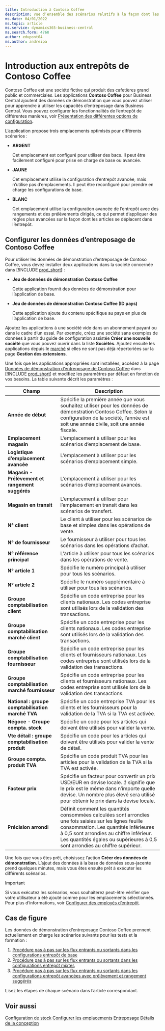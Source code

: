 ```yaml
---
title: Introduction à Contoso Coffee
description: Vue d’ensemble des scénarios relatifs à la façon dont les données de démonstration Contoso Coffee peuvent vous aider à apprendre à utiliser les capacités d’entreposage dans Business Central.
ms.date: 04/01/2022
ms.topic: article
ms.service: dynamics365-business-central
ms.search.form: 4760
author: edupont04
ms.author: andreipa
---
```


# <a name="introduction-to-contoso-coffee-warehousing" />Introduction aux entrepôts de Contoso Coffee

Contoso Coffee est une société fictive qui produit des cafetières grand public et commerciales. Les applications **Contoso Coffee** pour Business Central ajoutent des données de démonstration que vous pouvez utiliser pour apprendre à utiliser les capacités d’entreposage dans Business Central. Vous pouvez configurer les fonctionnalités de l’entrepôt de différentes manières, voir [Présentation des différentes options de configuration](../../design-details-warehouse-management.md#overview-of-different-configuration-options).

L’application propose trois emplacements optimisés pour différents scénarios :

- **ARGENT**  

  Cet emplacement est configuré pour utiliser des bacs. Il peut être facilement configuré pour prise en charge de base ou avancée. 

- **JAUNE**  

  Cet emplacement utilise la configuration d’entrepôt avancée, mais n’utilise pas d’emplacements. Il peut être reconfiguré pour prendre en charge les configurations de base.

- **BLANC**  

  Cet emplacement utilise la configuration avancée de l’entrepôt avec des rangements et des prélèvements dirigés, ce qui permet d’appliquer des règles plus avancées sur la façon dont les articles se déplacent dans l’entrepôt.

## <a name="set-up-contoso-coffee-warehousing-data" />Configurer les données d’entreposage de Contoso Coffee

Pour utiliser les données de démonstration d’entreposage de Contoso Coffee, vous devez installer deux applications dans la société concernée dans [!INCLUDE [prod_short](../../includes/prod_short.md)] :  

- **Jeu de données de démonstration Contoso Coffee**  

    Cette application fournit des données de démonstration pour l’application de base.  
- **Jeu de données de démonstration Contoso Coffee (ID pays)**  

    Cette application ajoute du contenu spécifique au pays en plus de l’application de base.

Ajoutez les applications à une société vide dans un abonnement payant ou dans le cadre d’un essai. Par exemple, créez une société sans exemples de données à partir du guide de configuration assistée **Créer une nouvelle société** que vous pouvez ouvrir dans la liste **Sociétés**. Ajoutez ensuite les applications depuis le [marché](../../ui-extensions-install-uninstall.md#install) si elles ne sont pas déjà répertoriées sur la page **Gestion des extensions**.  

Une fois que les applications appropriées sont installées, accédez à la page [Données de démonstration d’entreposage de Contoso Coffee](https://businesscentral.dynamics.com/?page=4761) dans [!INCLUDE [prod_short](../../includes/prod_short.md)] et modifiez les paramètres par défaut en fonction de vos besoins. La table suivante décrit les paramètres :  

|Champ  |Description  |
|---------|---------|
|**Année de début** |Spécifie la première année que vous souhaitez utiliser pour les données de démonstration Contoso Coffee. Selon la configuration de la société, l’année est soit une année civile, soit une année fiscale.|
|**Emplacement magasin**  |L’emplacement à utiliser pour les scénarios d’emplacement de base.|
|**Logistique d’emplacement avancée**  |L’emplacement à utiliser pour les scénarios d’emplacement simple.|
|**Magasin - Prélèvement et rangement suggérés**  |L’emplacement à utiliser pour les scénarios d’emplacement avancés.|
|**Magasin en transit**  |L’emplacement à utiliser pour l’emplacement en transit dans les scénarios de transfert.|
|**N° client**  |Le client à utiliser pour les scénarios de base et simples dans les opérations de vente.|
|**N° de fournisseur**  |Le fournisseur à utiliser pour tous les scénarios dans les opérations d’achat.|
|**N° référence principal**  |L’article à utiliser pour tous les scénarios dans les opérations de vente.|
|**N° article 1**  |Spécifie le numéro principal à utiliser pour tous les scénarios.|
|**N° article 2**  |Spécifie le numéro supplémentaire à utiliser pour tous les scénarios.|
|**Groupe comptabilisation client**|Spécifie un code entreprise pour les clients nationaux. Les codes entreprise sont utilisés lors de la validation des transactions. |
|**Groupe comptabilisation marché client**|Spécifie un code entreprise pour les clients nationaux. Les codes entreprise sont utilisés lors de la validation des transactions. |
|**Groupe comptabilisation fournisseur**|Spécifie un code entreprise pour les clients et fournisseurs nationaux. Les codes entreprise sont utilisés lors de la validation des transactions. |
|**Groupe comptabilisation marché fournisseur**|Spécifie un code entreprise pour les clients et fournisseurs nationaux. Les codes entreprise sont utilisés lors de la validation des transactions. |
|**National : groupe comptabilisation marché TVA**|Spécifie un code entreprise TVA pour les clients et les fournisseurs pour la validation de la TVA si la TVA est activée.|
|**Négoce - Groupe compta. stock**    |Spécifie un code pour les articles qui doivent être utilisés pour valider la vente.|
|**Vte détail : groupe comptabilisation produit**    |Spécifie un code pour les articles qui doivent être utilisés pour valider la vente de détail.|
|**Groupe compta. produit TVA**    |Spécifie un code produit TVA pour les articles pour la validation de la TVA si la TVA est activée.|
|**Facteur prix**     |Spécifie un facteur pour convertir un prix USD/EUR en devise locale. *1* signifie que le prix est le même dans n’importe quelle devise. Un nombre plus élevé sera utilisé pour obtenir le prix dans la devise locale. |
|**Précision arrondi**  |Définit comment les quantités consommées calculées sont arrondies une fois saisies sur les lignes feuille consommation. Les quantités inférieures à 0,5 sont arrondies au chiffre inférieur. Les quantités égales ou supérieures à 0,5 sont arrondies au chiffre supérieur.|

Une fois que vous êtes prêt, choisissez l’action **Créer des données de démonstration**. L’ajout des données à la base de données sous-jacente prend quelques minutes, mais vous êtes ensuite prêt à exécuter les différents scénarios.  

> [!IMPORTANT]
> Si vous exécutez les scénarios, vous souhaiterez peut-être vérifier que votre utilisateur a été ajouté comme pour les emplacements sélectionnés. Pour plus d’informations, voir [Configurer des employés d’entrepôt](../../warehouse-how-to-set-up-warehouse-employees.md).

## <a name="scenarios" />Cas de figure

Les données de démonstration d’entreposage Contoso Coffee prennent actuellement en charge les scénarios suivants pour les tests et la formation :

1.  [Procédure pas à pas sur les flux entrants ou sortants dans les configurations entrepôt de base](warehouse-basic-flow-putaway-pick.md)
2.  [Procédure pas à pas sur les flux entrants ou sortants dans les configurations entrepôt mixtes](warehouse-mixed-flow-receive-pick-ship.md)
3.  [Procédure pas à pas sur les flux entrants ou sortants dans les configurations entrepôt avancées avec prélèvement et rangement suggérés](warehouse-directed-flow.md)

Lisez les étapes de chaque scénario dans l’article correspondant.  

## <a name="see-also" />Voir aussi

[Configuration de stock](../../inventory-setup-inventory.md) 
[Configurer les emplacements](../../inventory-how-setup-locations.md) 
[Entreposage](../../warehouse-manage-warehouse.md) 
[Détails de la conception](../../design-details-warehouse-overview.md) 
